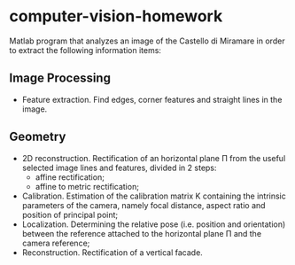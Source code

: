 # computer-vision-homework

Matlab program that analyzes an image of the Castello di Miramare in order to extract the following information items:

## Image Processing
- Feature extraction. Find edges, corner features and straight lines in the image.

## Geometry
- 2D reconstruction. Rectification of an horizontal plane Π from the useful selected image lines and features, divided in 2 steps:
  - affine rectification;
  - affine to metric rectification;
- Calibration. Estimation of the calibration matrix K containing the intrinsic parameters of the camera, namely focal distance, aspect ratio and position of principal point;
- Localization. Determining the relative pose (i.e. position and orientation) between the reference attached to the horizontal plane Π and the camera reference;
- Reconstruction. Rectification of a vertical facade.
